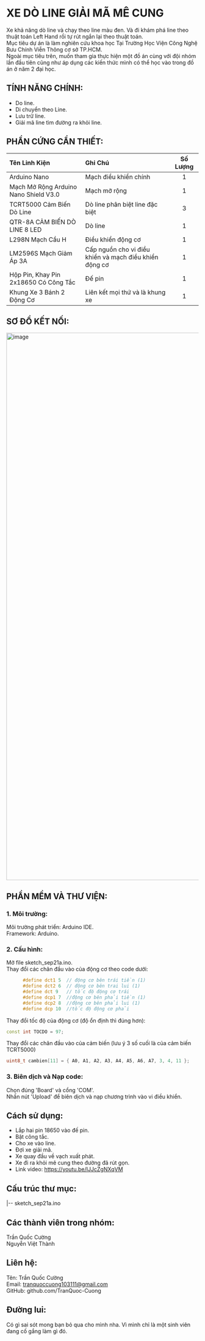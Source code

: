 # XE DÒ LINE GIẢI MÃ MÊ CUNG

Xe khả năng dò line và chạy theo line màu đen. Và đi khám phá line theo thuật toán Left Hand rồi tự rút ngắn lại theo thuật toán.  
Mục tiêu dự án là làm nghiên cứu khoa học Tại Trường Học Viện Công Nghệ Bưu Chính Viễn Thông cơ sở TP.HCM.  
Ngoài mục tiêu trên, muốn tham gia thực hiện một đồ án cùng với đội nhóm lần đầu tiên cũng như áp dụng các kiến thức mình có thể học vào trong đồ án ở năm 2 đại học.  

## TÍNH NĂNG CHÍNH: 
- Do line.
- Di chuyển theo Line.  
- Lưu trữ line.
- Giải mã line tìm đường ra khỏi line.
  
## PHẦN CỨNG CẦN THIẾT:  
| Tên Linh Kiện | Ghi Chú | Số Lượng |
| :--- | :--- | :---: |
| Arduino Nano | Mạch điều khiển chính | 1 |
| Mạch Mở Rộng Arduino Nano Shield V3.0 | Mạch mở rộng | 1 |  
| TCRT5000 Cảm Biến Dò Line | Dò line phân biệt line đặc biệt | 3 |
| QTR-8A CẢM BIẾN DÒ LINE 8 LED | Dò line | 1 |
| L298N Mạch Cầu H | Điều khiển động cơ | 1 |
| LM2596S Mạch Giảm Áp 3A | Cấp nguồn cho vi điều khiển và mạch điều khiển động cơ | 1 | 
| Hộp Pin, Khay Pin 2x18650 Có Công Tắc | Đế pin | 1 |
| Khung Xe 3 Bánh 2 Động Cơ | Liên kết mọi thứ và là khung xe | 1 |

## SƠ ĐỒ KẾT NỐI:

  <img width="1919" height="1433" alt="image" src="https://github.com/user-attachments/assets/ca32a341-0762-4179-b9ee-beff8be3f2e2" />
  
## PHẦN MỀM VÀ THƯ VIỆN:
### 1. Môi trường:  
Môi trường phát triển: Arduino IDE.  
Framework: Arduino.   
  
### 2. Cấu hình:  
Mở file sketch_sep21a.ino.  
Thay đổi các chân đầu vào của động cơ theo code dưới:
``` c++
      #define dct1 5  // động cơ bên trái tiền (1)
      #define dct2 6  // động cơ bên trai lui (1)
      #define dct 9   // tốc độ động cơ trái
      #define dcp1 7  //động cơ bên phải tiền (1)
      #define dcp2 8  //động cơ bên phải lui (1)
      #define dcp 10  //tốc độ động cơ phải
```
Thay đổi tốc độ của động cơ (độ ổn định thì đúng hơn):  
```c++
const int TOCDO = 97;
```
Thay đổi các chân đầu vào của cảm biến (lưu ý 3 số cuối là của cảm biến TCRT5000) 
```c++
uint8_t cambien[11] = { A0, A1, A2, A3, A4, A5, A6, A7, 3, 4, 11 };
```
### 3. Biên dịch và Nạp code:
Chọn đúng 'Board' và cổng 'COM'.  
Nhấn nút 'Upload' để biên dịch và nạp chương trình vào vi điều khiển.  

## Cách sử dụng:  
-  Lắp hai pin 18650 vào đế pin.
-  Bật công tắc.
-  Cho xe vào line.
-  Đợi xe giải mã.
-  Xe quay đầu về vạch xuất phát.
-  Xe đi ra khỏi mê cung theo đường đã rút gọn.
-  Link video: https://youtu.be/IJJcZgNXqVM
  
## Cấu trúc thư mục:
|-- sketch_sep21a.ino

## Các thành viên trong nhóm:
Trần Quốc Cường  
Nguyễn Việt Thành

## Liên hệ:
Tên: Trần Quốc Cường  
Email: tranquoccuong103111@gmail.com  
GitHub: github.com/TranQuoc-Cuong
  
## Đường lui:  
Có gì sai sót mong bạn bỏ qua cho mình nha. Vì mình chỉ là một sinh viên đang cố gắng làm gì đó.   


